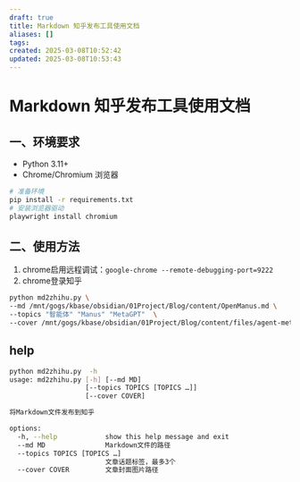 ```yaml
---
draft: true
title: Markdown 知乎发布工具使用文档
aliases: []
tags: 
created: 2025-03-08T10:52:42
updated: 2025-03-08T10:53:43
---
```


# Markdown 知乎发布工具使用文档

## 一、环境要求

- Python 3.11+
- Chrome/Chromium 浏览器

```bash
# 准备环境
pip install -r requirements.txt
# 安装浏览器驱动
playwright install chromium
```
## 二、使用方法
1. chrome启用远程调试：`google-chrome --remote-debugging-port=9222`
2. chrome登录知乎

```bash
python md2zhihu.py \
--md /mnt/gogs/kbase/obsidian/01Project/Blog/content/OpenManus.md \
--topics "智能体" "Manus" "MetaGPT"  \
--cover /mnt/gogs/kbase/obsidian/01Project/Blog/content/files/agent-metagpt-manus-cover.png
```
## help
```bash
python md2zhihu.py  -h
usage: md2zhihu.py [-h] [--md MD]
                   [--topics TOPICS [TOPICS …]]
                   [--cover COVER]

将Markdown文件发布到知乎

options:
  -h, --help            show this help message and exit
  --md MD               Markdown文件的路径
  --topics TOPICS [TOPICS …]
                        文章话题标签，最多3个
  --cover COVER         文章封面图片路径
```
